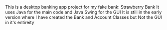 This is a desktop banking app project for my fake bank: Strawberry Bank
It uses Java for the main code and Java Swing for the GUI
It is still in the early version where I have created the Bank and Account Classes but Not the GUI in it's entireity
